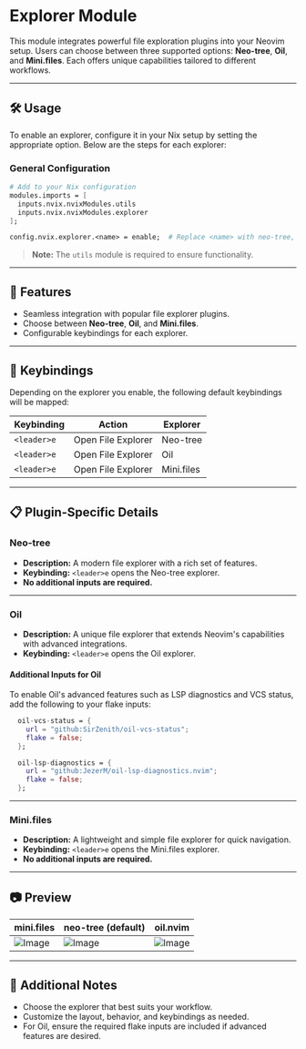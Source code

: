 # Explorer Module

This module integrates powerful file exploration plugins into your Neovim setup. Users can choose between three supported options: **Neo-tree**, **Oil**, and **Mini.files**. Each offers unique capabilities tailored to different workflows.

---

## 🛠️ Usage

To enable an explorer, configure it in your Nix setup by setting the appropriate option. Below are the steps for each explorer:

### General Configuration

```nix
# Add to your Nix configuration
modules.imports = [
  inputs.nvix.nvixModules.utils
  inputs.nvix.nvixModules.explorer
];

config.nvix.explorer.<name> = enable;  # Replace <name> with neo-tree, oil, or mini
```

> **Note:** The `utils` module is required to ensure functionality.

---

## 🔑 Features

- Seamless integration with popular file explorer plugins.
- Choose between **Neo-tree**, **Oil**, and **Mini.files**.
- Configurable keybindings for each explorer.

---

## 🔑 Keybindings

Depending on the explorer you enable, the following default keybindings will be mapped:

| Keybinding | Action              | Explorer  |
|------------|---------------------|-----------|
| `<leader>e`| Open File Explorer  | Neo-tree  |
| `<leader>e`| Open File Explorer  | Oil       |
| `<leader>e`| Open File Explorer  | Mini.files|

---

## 📋 Plugin-Specific Details

### **Neo-tree**
- **Description:** A modern file explorer with a rich set of features.
- **Keybinding:** `<leader>e` opens the Neo-tree explorer.
- **No additional inputs are required.**

---

### **Oil**
- **Description:** A unique file explorer that extends Neovim's capabilities with advanced integrations.
- **Keybinding:** `<leader>e` opens the Oil explorer.

#### Additional Inputs for Oil
To enable Oil's advanced features such as LSP diagnostics and VCS status, add the following to your flake inputs:

```nix
  oil-vcs-status = {
    url = "github:SirZenith/oil-vcs-status";
    flake = false;
  };

  oil-lsp-diagnostics = {
    url = "github:JezerM/oil-lsp-diagnostics.nvim";
    flake = false;
  };
```

---

### **Mini.files**
- **Description:** A lightweight and simple file explorer for quick navigation.
- **Keybinding:** `<leader>e` opens the Mini.files explorer.
- **No additional inputs are required.**

---

## 📷 Preview

| mini.files | neo-tree (default) | oil.nvim |
|-|-|-|
|![Image](https://github.com/user-attachments/assets/00f806ef-1730-4cf7-9183-c6b92d9787ec)|![Image](https://github.com/user-attachments/assets/ee68fbef-8dac-4961-be8e-05f52596aee9)|![Image](https://github.com/user-attachments/assets/c50ec8a4-461c-45f2-b929-c878aed72f66)|

---

## 🔗 Additional Notes

- Choose the explorer that best suits your workflow.
- Customize the layout, behavior, and keybindings as needed.
- For Oil, ensure the required flake inputs are included if advanced features are desired.

